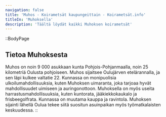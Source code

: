 ```yaml
---
navigation: false
title: 'Muhos - Koirametsät kaupungeittain - Koirametsät.info'
titleIn: 'Muhoksella'
description: 'Täältä löydät kaikki Muhoksen koirametsät'
---
```


::BodyPage
## Tietoa Muhoksesta
Muhos on noin 9 000 asukkaan kunta Pohjois-Pohjanmaalla, noin 25 kilometriä Oulusta pohjoiseen. Muhos sijaitsee Oulujärven etelärannalla, ja sen läpi kulkee valtatie 22. Kunnassa on monipuolisia ulkoilumahdollisuuksia, kuten Muhoksen uimaranta, joka tarjoaa hyvät mahdollisuudet uimiseen ja auringonottoon. Muhoksella on myös useita harrastusmahdollisuuksia, kuten kuntorata, jääkiekkokaukalo ja frisbeegolfrata. Kunnassa on muutama kauppa ja ravintola. Muhoksen sijainti lähellä Oulua tekee siitä suositun asuinpaikan myös työmatkalaisten keskuudessa.
::
